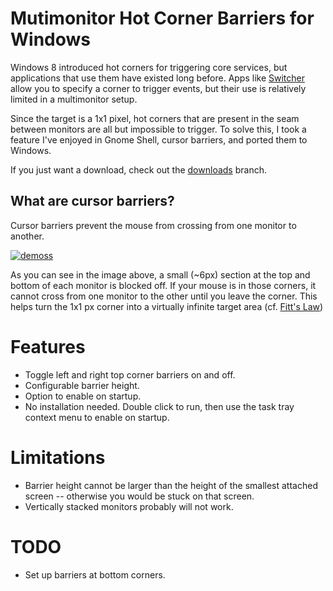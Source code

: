 Mutimonitor Hot Corner Barriers for Windows
===============================

Windows 8 introduced hot corners for triggering core services, but applications
  that use them have existed long before. Apps like
  [Switcher](http://insentient.net/) allow you to specify a corner to trigger
  events, but their use is relatively limited in a multimonitor setup.
  
Since the target is a 1x1 pixel, hot corners that are present in the seam
  between monitors are all but impossible to trigger. To solve this, I took
  a feature I've enjoyed in Gnome Shell, cursor barriers, and ported them to
  Windows.

If you just want a download, check out the [downloads](https://github.com/nemec/HotCornerBarrier/tree/downloads) branch.

What are cursor barriers?
-------------------------

Cursor barriers prevent the mouse from crossing from one monitor to another. 

[![demoss](https://raw.github.com/nemec/HotCornerBarrier/master/res/msdemo.png)](http://blogs.msdn.com/b/b8/archive/2012/05/21/enhancing-windows-8-for-multiple-monitors.aspx)

As you can see in the image above, a small (~6px) section at the top and
  bottom of each monitor is blocked off. If your mouse is in those corners, 
  it cannot cross from one monitor to the other until you leave the corner.
  This helps turn the 1x1 px corner into a virtually infinite target
  area (cf. [Fitt's Law](http://d3rxqy8m5km8r7.cloudfront.net/features/visualizing-fittss-law/))


Features
========

* Toggle left and right top corner barriers on and off.
* Configurable barrier height.
* Option to enable on startup.
* No installation needed. Double click to run, then use the task tray
  context menu to enable on startup.

Limitations
===========

* Barrier height cannot be larger than the height of the smallest
  attached screen -- otherwise you would be stuck on that screen.
* Vertically stacked monitors probably will not work.

TODO
====

* Set up barriers at bottom corners.
